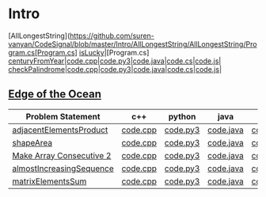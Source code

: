 # Intro 
[AllLongestString](https://github.com/suren-vanyan/CodeSignal/blob/master/Intro/AllLongestString/AllLongestString/Program.cs[Program.cs]
[isLucky](https://github.com/suren-vanyan/CodeSignal/blob/master/Intro/isLucky/ConsoleApp1/Program.cs)|[Program.cs]
[centuryFromYear](https://github.com/Lintik/Arcade/blob/master/Intro/The%20Journey%20Begins/centuryFromYear/README.md)|[code.cpp](https://github.com/Lintik/Arcade/blob/master/Intro/The%20Journey%20Begins/centuryFromYear/code.cpp)|[code.py3](https://github.com/Lintik/Arcade/blob/master/Intro/The%20Journey%20Begins/centuryFromYear/code.py3)|[code.java](https://github.com/Lintik/Arcade/blob/master/Intro/The%20Journey%20Begins/centuryFromYear/code.java)|[code.cs](https://github.com/Lintik/Arcade/blob/master/Intro/The%20Journey%20Begins/centuryFromYear/code.cs)|[code.js](https://github.com/Lintik/Arcade/blob/master/Intro/The%20Journey%20Begins/centuryFromYear/code.js)|
[checkPalindrome](https://github.com/Lintik/Arcade/blob/master/Intro/The%20Journey%20Begins/checkPalindrome/README.md)|[code.cpp](https://github.com/Lintik/Arcade/blob/master/Intro/The%20Journey%20Begins/checkPalindrome/code.cpp)|[code.py3](https://github.com/Lintik/Arcade/blob/master/Intro/The%20Journey%20Begins/checkPalindrome/code.py3)|[code.java](https://github.com/Lintik/Arcade/blob/master/Intro/The%20Journey%20Begins/checkPalindrome/code.java)|[code.cs](https://github.com/Lintik/Arcade/blob/master/Intro/The%20Journey%20Begins/checkPalindrome/code.cs)|[code.js](https://github.com/Lintik/Arcade/blob/master/Intro/The%20Journey%20Begins/checkPalindrome/code.js)|

## [Edge of the Ocean](https://github.com/Lintik/CodeFights-Arcade/tree/master/Intro/Edge%20of%20the%20Ocean)

|Problem Statement|c++|python|java|c#|javascript|
|---|---|---|---|---|---|
|[adjacentElementsProduct](https://github.com/Lintik/CodeFights-Arcade/blob/master/Intro/Edge%20of%20the%20Ocean/adjacentElementsProduct/README.md)|[code.cpp](https://github.com/Lintik/CodeFights-Arcade/blob/master/Intro/Edge%20of%20the%20Ocean/adjacentElementsProduct/code.cpp)|[code.py3](https://github.com/Lintik/CodeFights-Arcade/blob/master/Intro/Edge%20of%20the%20Ocean/adjacentElementsProduct/code.py3)|[code.java](https://github.com/Lintik/CodeFights-Arcade/blob/master/Intro/Edge%20of%20the%20Ocean/adjacentElementsProduct/code.java)|[code.cs](https://github.com/Lintik/CodeFights-Arcade/blob/master/Intro/Edge%20of%20the%20Ocean/adjacentElementsProduct/code.cs)|[code.js](https://github.com/Lintik/CodeFights-Arcade/blob/master/Intro/Edge%20of%20the%20Ocean/adjacentElementsProduct/code.js)|
|[shapeArea](https://github.com/Lintik/CodeFights-Arcade/blob/master/Intro/Edge%20of%20the%20Ocean/shapeArea/README.md)|[code.cpp](https://github.com/Lintik/CodeFights-Arcade/blob/master/Intro/Edge%20of%20the%20Ocean/shapeArea/code.cpp)|[code.py3](https://github.com/Lintik/CodeFights-Arcade/blob/master/Intro/Edge%20of%20the%20Ocean/shapeArea/code.py3)|[code.java](https://github.com/Lintik/CodeFights-Arcade/blob/master/Intro/Edge%20of%20the%20Ocean/shapeArea/code.java)|[code.cs](https://github.com/Lintik/CodeFights-Arcade/blob/master/Intro/Edge%20of%20the%20Ocean/shapeArea/code.cs)|[code.js](https://github.com/Lintik/CodeFights-Arcade/blob/master/Intro/Edge%20of%20the%20Ocean/shapeArea/code.js)|
|[Make Array Consecutive 2](https://github.com/Lintik/CodeFights-Arcade/blob/master/Intro/Edge%20of%20the%20Ocean/Make%20Array%20Consecutive%202/README.md)|[code.cpp](https://github.com/Lintik/CodeFights-Arcade/blob/master/Intro/Edge%20of%20the%20Ocean/Make%20Array%20Consecutive%202/code.cpp)|[code.py3](https://github.com/Lintik/CodeFights-Arcade/blob/master/Intro/Edge%20of%20the%20Ocean/Make%20Array%20Consecutive%202/code.py3)|[code.java](https://github.com/Lintik/CodeFights-Arcade/blob/master/Intro/Edge%20of%20the%20Ocean/Make%20Array%20Consecutive%202/code.java)|[code.cs](https://github.com/Lintik/CodeFights-Arcade/blob/master/Intro/Edge%20of%20the%20Ocean/Make%20Array%20Consecutive%202/code.cs)|[code.js](https://github.com/Lintik/CodeFights-Arcade/blob/master/Intro/Edge%20of%20the%20Ocean/Make%20Array%20Consecutive%202/code.js)|
|[almostIncreasingSequence](https://github.com/Lintik/CodeFights-Arcade/blob/master/Intro/Edge%20of%20the%20Ocean/almostIncreasingSequence/README.md)|[code.cpp](https://github.com/Lintik/CodeFights-Arcade/blob/master/Intro/Edge%20of%20the%20Ocean/almostIncreasingSequence/code.cpp)|[code.py3](https://github.com/Lintik/CodeFights-Arcade/blob/master/Intro/Edge%20of%20the%20Ocean/almostIncreasingSequence/code.py3)|[code.java](https://github.com/Lintik/CodeFights-Arcade/blob/master/Intro/Edge%20of%20the%20Ocean/almostIncreasingSequence/code.java)|[code.cs](https://github.com/Lintik/CodeFights-Arcade/blob/master/Intro/Edge%20of%20the%20Ocean/almostIncreasingSequence/code.cs)|[code.js](https://github.com/Lintik/CodeFights-Arcade/blob/master/Intro/Edge%20of%20the%20Ocean/almostIncreasingSequence/code.js)|
|[matrixElementsSum](https://github.com/Lintik/CodeFights-Arcade/blob/master/Intro/Edge%20of%20the%20Ocean/matrixElementsSum/README.md)|[code.cpp](https://github.com/Lintik/CodeFights-Arcade/blob/master/Intro/Edge%20of%20the%20Ocean/matrixElementsSum/code.cpp)|[code.py3](https://github.com/Lintik/CodeFights-Arcade/blob/master/Intro/Edge%20of%20the%20Ocean/matrixElementsSum/code.py3)|[code.java](https://github.com/Lintik/CodeFights-Arcade/blob/master/Intro/Edge%20of%20the%20Ocean/matrixElementsSum/code.java)|[code.cs](https://github.com/Lintik/CodeFights-Arcade/blob/master/Intro/Edge%20of%20the%20Ocean/matrixElementsSum/code.cs)|[code.js](https://github.com/Lintik/CodeFights-Arcade/blob/master/Intro/Edge%20of%20the%20Ocean/matrixElementsSum/code.js)|

